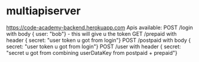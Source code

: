 # multiapiserver

https://code-academy-backend.herokuapp.com
Apis available:
POST /login with body { user: "bob"} - this will give u the token
GET /prepaid with header { secret: "user token u got from login"}
POST /postpaid with body { secret: "user token u got from login"}
POST /user with header { secret: "secret u got from combining userDataKey from postpaid + prepaid"}
